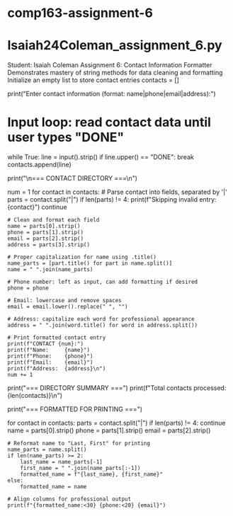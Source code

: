 # comp163-assignment-6
# Isaiah24Coleman_assignment_6.py
Student: Isaiah Coleman
Assignment 6: Contact Information Formatter
Demonstrates mastery of string methods for data cleaning and formatting
Initialize an empty list to store contact entries
contacts = []

print("Enter contact information (format: name|phone|email|address):")

# Input loop: read contact data until user types "DONE"
while True:
    line = input().strip()
    if line.upper() == "DONE":
        break
    contacts.append(line)

print("\n=== CONTACT DIRECTORY ===\n")

num = 1
for contact in contacts:
    # Parse contact into fields, separated by '|'
    parts = contact.split("|")
    if len(parts) != 4:
        print(f"Skipping invalid entry: {contact}")
        continue

    # Clean and format each field
    name = parts[0].strip()
    phone = parts[1].strip()
    email = parts[2].strip()
    address = parts[3].strip()

    # Proper capitalization for name using .title()
    name_parts = [part.title() for part in name.split()]
    name = " ".join(name_parts)

    # Phone number: left as input, can add formatting if desired
    phone = phone

    # Email: lowercase and remove spaces
    email = email.lower().replace(" ", "")

    # Address: capitalize each word for professional appearance
    address = " ".join(word.title() for word in address.split())

    # Print formatted contact entry
    print(f"CONTACT {num}:")
    print(f"Name:     {name}")
    print(f"Phone:    {phone}")
    print(f"Email:    {email}")
    print(f"Address:  {address}\n")
    num += 1

print("=== DIRECTORY SUMMARY ===")
print(f"Total contacts processed: {len(contacts)}\n")

print("=== FORMATTED FOR PRINTING ===")

for contact in contacts:
    parts = contact.split("|")
    if len(parts) != 4:
        continue
    name = parts[0].strip()
    phone = parts[1].strip()
    email = parts[2].strip()

    # Reformat name to "Last, First" for printing
    name_parts = name.split()
    if len(name_parts) >= 2:
        last_name = name_parts[-1]
        first_name = " ".join(name_parts[:-1])
        formatted_name = f"{last_name}, {first_name}"
    else:
        formatted_name = name

    # Align columns for professional output
    print(f"{formatted_name:<30} {phone:<20} {email}")
